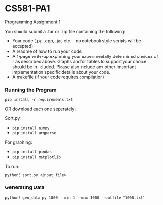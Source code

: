 # CS581-PA1
Programming Assignment 1

You should submit a .tar or .zip file containing the following:
- Your code (.py, .cpp, .jar, etc. - no notebook style scripts will be accepted)
- A readme of how to run your code.
- A 1-page write-up explaining your experimentally determined choices of r as
described above. Graphs and/or tables to support your choice should be in-
cluded. Please also include any other important implementation specific details
about your code.
- A makefile (if your code requires compilation)

### Running the Program

`pip install -r requirements.txt`

OR download each one seperately:

Sort.py:
* `pip install numpy`
* `pip install argparse`

For graphing:
* `pip install pandas`
* `pip install matplotlib`

To run:

`python3 sort.py <input_file>`

### Generating Data

`python3 gen_data.py 1000 --min 1 --max 1000 --outfile "1000.txt"`
